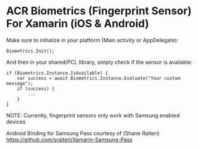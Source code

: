 ACR Biometrics (Fingerprint Sensor) For Xamarin (iOS & Android)
===

Make sure to initialize in your platform (Main activity or AppDelegate):

    Biometrics.Init();

And then in your shared/PCL library, simply check if the sensor is available:

    if (Biometrics.Instance.IsAvailable) {
        var success = await Biometrics.Instance.Evaluate("Your custom message");
        if (success) {
            ...
        }
    }

NOTE: Currently, fingerprint sensors only work with Samsung enabled devices

Android Binding for Samsung Pass courtesy of (Shane Raiteri)
https://github.com/sraiteri/Xamarin-Samsung-Pass